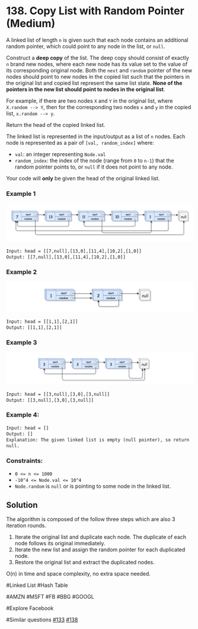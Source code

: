 # 138. Copy List with Random Pointer (Medium)

A linked list of length `n` is given such that each node contains an additional random pointer, which could point to any node in the list, or `null`.

Construct a **deep copy** of the list. The deep copy should consist of exactly `n` brand new nodes, where each new node has its value set to the value of its corresponding original node. Both the `next` and `random` pointer of the new nodes should point to new nodes in the copied list such that the pointers in the original list and copied list represent the same list state. **None of the pointers in the new list should point to nodes in the original list**.

For example, if there are two nodes `X` and `Y` in the original list, where `X.random --> Y`, then for the corresponding two nodes `x` and `y` in the copied list, `x.random --> y`.

Return the head of the copied linked list.

The linked list is represented in the input/output as a list of `n` nodes. Each node is represented as a pair of `[val, random_index]` where:

- `val`: an integer representing `Node.val`
- `random_index`: the index of the node (range from `0` to `n-1`) that the random pointer points to, or `null` if it does not point to any node.

Your code will **only** be given the head of the original linked list.

### Example 1

![example1](./example1.png)

```
Input: head = [[7,null],[13,0],[11,4],[10,2],[1,0]]
Output: [[7,null],[13,0],[11,4],[10,2],[1,0]]
```

### Example 2

![example2](./example2.png)

```
Input: head = [[1,1],[2,1]]
Output: [[1,1],[2,1]]
```

### Example 3

![example3](./example3.png)

```
Input: head = [[3,null],[3,0],[3,null]]
Output: [[3,null],[3,0],[3,null]]
```

### Example 4:

```
Input: head = []
Output: []
Explanation: The given linked list is empty (null pointer), so return null.
```

### Constraints:

- `0 <= n <= 1000`
- `-10^4 <= Node.val <= 10^4`
- `Node.random` is `null` or is pointing to some node in the linked list.

## Solution

The algorithm is composed of the follow three steps which are also 3 iteration rounds.

1. Iterate the original list and duplicate each node. The duplicate of each node follows its original immediately.
2. Iterate the new list and assign the random pointer for each duplicated node.
3. Restore the original list and extract the duplicated nodes.

O(n) in time and space complexity, no extra space needed.

#Linked List #Hash Table

#AMZN #MSFT #FB #BBG #GOOGL

#Explore Facebook

#Similar questions [#133](../p133m/README.md) [#138](../p138m/README.md)

